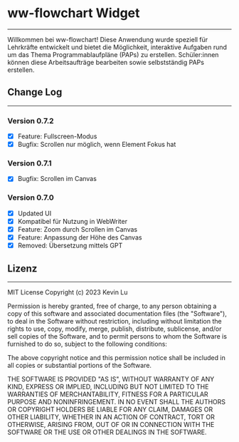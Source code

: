 # ww-flowchart Widget

---

Willkommen bei ww-flowchart! Diese Anwendung wurde speziell für Lehrkräfte entwickelt
und bietet die Möglichkeit, interaktive Aufgaben rund um das Thema Programmablaufpläne
(PAPs) zu erstellen. Schüler:innen können diese Arbeitsaufträge bearbeiten sowie
selbstständig PAPs erstellen.

## Change Log

---

### Version 0.7.2

-   [x] Feature: Fullscreen-Modus
-   [x] Bugfix: Scrollen nur möglich, wenn Element Fokus hat

### Version 0.7.1

-   [x] Bugfix: Scrollen im Canvas

### Version 0.7.0

-   [x] Updated UI
-   [x] Kompatibel für Nutzung in WebWriter
-   [x] Feature: Zoom durch Scrollen im Canvas
-   [x] Feature: Anpassung der Höhe des Canvas
-   [x] Removed: Übersetzung mittels GPT

## Lizenz

---

MIT License
Copyright (c) 2023 Kevin Lu

Permission is hereby granted, free of charge, to any person obtaining a copy
of this software and associated documentation files (the "Software"), to deal
in the Software without restriction, including without limitation the rights
to use, copy, modify, merge, publish, distribute, sublicense, and/or sell
copies of the Software, and to permit persons to whom the Software is
furnished to do so, subject to the following conditions:

The above copyright notice and this permission notice shall be included in all
copies or substantial portions of the Software.

THE SOFTWARE IS PROVIDED "AS IS", WITHOUT WARRANTY OF ANY KIND, EXPRESS OR
IMPLIED, INCLUDING BUT NOT LIMITED TO THE WARRANTIES OF MERCHANTABILITY,
FITNESS FOR A PARTICULAR PURPOSE AND NONINFRINGEMENT. IN NO EVENT SHALL THE
AUTHORS OR COPYRIGHT HOLDERS BE LIABLE FOR ANY CLAIM, DAMAGES OR OTHER
LIABILITY, WHETHER IN AN ACTION OF CONTRACT, TORT OR OTHERWISE, ARISING FROM,
OUT OF OR IN CONNECTION WITH THE SOFTWARE OR THE USE OR OTHER DEALINGS IN THE
SOFTWARE.
